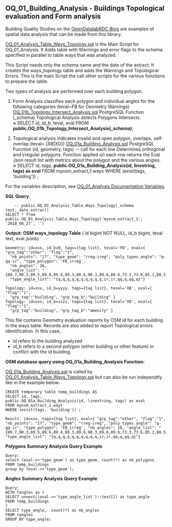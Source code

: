 
## OQ_01_Building_Analysis - Buildings Topological evaluation and Form analysis 

Building Quality Studies on the [OpenDatalabRDC Blog](https://opendatalabrdc.github.io/Blog/#!index.md) are examples of spatial data analysis that can be made from this library.

[OQ_01_Analysis_Table_Ways_Topology.sql](../sql/Analysis/OQ_01_Analysis_Table_Ways_Topology.sql) is the Main Script for OQ_01_Analysis. It Adds table  with Warnings and error flags to the schema specified in parallel to table ways that was analyzed.

This Script needs only the schema name and the date of the extract. It creates the ways_topology table and adds the Warnings and Topological Errors. This is the main Script the call other scripts for the various functions to prepare the table. 

Two types of analysis are performed over each building polygon.
1. Form Analysis classifies each polygon and individual angles for the following categories (teval=FB for Geometry Warnings)
[OQ_01b_Topology_Intersect_Analysis.sql](sql/Analysis/OQ_01b_Topology_Intersect_Analysis.sql) PostgreSQL Function (_schema) Topological Analysis detects Polygons Intersects.
  <br/>**>** SELECT id, id_b, teval, eval FROM **public.OQ_01b_Topology_Intersect_Analysis(_schema)**;

2. Topological analysis indicates invalid and open polygon, overlaps, self-overlap (teval= [XB|XO])
[OQ_01a_Building_Analysis.sql](sql/Analysis/OQ_01a_Building_Analysis.sql) PostgreSQL Function (id, geometry, tags) -- call for each line
  Determines orthogonal and irregular polygons. Function applied on each row returns the Eval Json result list with metrics about the polygon and the various angles.
  <br/>**>** SELECT id, tags, **public.OQ_01a_Building_Analysis(id, linestring, tags) as eval**
  FROM myosm_extract_1.ways WHERE (exist(tags, 'building')) ;

For the variables description, see [OQ_01_Analysis Documentation Variables](OQ_Analysis%20Variables%20Documentation.md).

**SQL Query**

    	-- public.OQ_01_Analysis_Table_Ways_Topology(_schema text,_date_extract)
	SELECT * from public.OQ_01_Analysis_Table_Ways_Topology('myosm_extract_1', '2018_08_27', '')

**Output: OSM ways_topology Table** ( id bigint NOT NULL, id_b bigint, teval text, eval jsonb)

    Geometry: id=xxx, id_b=0, tags={tag list}, teval='FB', eval={ "grp_tag":"other", "flag":"1",  
      "nb_points": "17", "type_geom": "rreg-ireg", "poly_types_angle": "q-qq-ir", "type_polygon": 'FB_irreg',  
      "nb_angles": 16, 
      "angle_list": "{89.7,90.3,89.5,89.6,89.4,89.3,89.6,90.3,89.6,89.6,73.3,73.6,85.1,88.5,93.7,89.9,89.7}",
      "type_angle_list": "{q,q,q,q,q,q,q,q,q,q,ir,ir,qq,q,qq,q}"}
	
    Topology: id=xxx, id_b=yyyy, tags={tag list}, teval='XB', eval={  "flag":"1", 
      "grp_tag":"building", "grp_tag_b":"building" } 
    Topology: id=xxx, id_b=zzzz, tags={tag list}, teval='XO', eval={  "flag":"1", 
      "grp_tag":"building", "grp_tag_b":"amenity" } 
	
This file contains Geometry evaluation reports by OSM id for each building in the ways table. Records are also added to report Topological errors identification. In this case, 
- id refers to the building analyzed
- id_b refers to a second polygon (either building or other feature) in conflict with the id building.

 **OSM database query using OQ_01a_Building_Analysis Function:**
 
 [OQ_01a_Building_Analysis.sql](../sql/Analysis/OQ_01a_Building_Analysis.sql) is called by 
 [OQ_01_Analysis_Table_Ways_Topology.sql](../sql/Analysis/OQ_01_Analysis_Table_Ways_Topology.sql)
 but can also be run independtly like in the example below.
 
    CREATE temporary table temp_buildings AS 
    SELECT id, tags, 
    public.OQ_01a_Building_Analysis(id, linestring, tags) as eval
    FROM myosm_extract_1.ways
    WHERE (exist(tags, 'building')) ;
    	
    Result: id=xxx, tags={tag list}, eval={ "grp_tag":"other", "flag":"1",  "nb_points": "17", "type_geom": "rreg-ireg", "poly_types_angle": "q-qq-ir", "type_polygon": 'FB_irreg', "nb_angles": 16, "angle_list": "{89.7,90.3,89.5,89.6,89.4,89.3,89.6,90.3,89.6,89.6,73.3,73.6,85.1,88.5,93.7,89.9,89.7}", "type_angle_list": "{q,q,q,q,q,q,q,q,q,q,ir,ir,qq,q,qq,q}"}

**Polygons Summary Analysis Query Example**
	
    Query: 
    select (eval->>'type_geom') as type_geom, count(*) as nb_polygons
    FROM temp_buildings
    group by (eval->>'type_geom');

**Angles Summary Analysis Query Example**
	
    Query: 
	WITH tangles as (
    SELECT unnest((eval->>'type_angle_list')::text[]) as type_angle
    FROM temp_buildings
    )
    SELECT type_angle,  count(*) as nb_angles
    FROM tangles
    GROUP BY type_angle;


